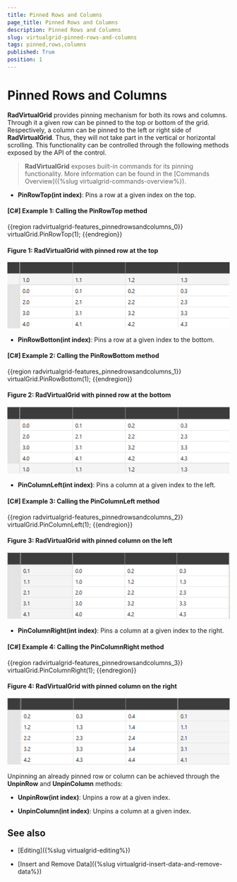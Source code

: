 ```yaml
---
title: Pinned Rows and Columns
page_title: Pinned Rows and Columns
description: Pinned Rows and Columns
slug: virtualgrid-pinned-rows-and-columns
tags: pinned,rows,columns
published: True
position: 1
---
```


# Pinned Rows and Columns

__RadVirtualGrid__ provides pinning mechanism for both its rows and columns. Through it a given row can be pinned to the top or bottom of the grid. Respectively, a column can be pinned to the left or right side of __RadVirtualGrid__. Thus, they will not take part in the vertical or horizontal scrolling. This functionality can be controlled through the following methods exposed by the API of the control.

> __RadVirtualGrid__ exposes built-in commands for its pinning functionality. More information can be found in the [Commands Overview]({%slug virtualgrid-commands-overview%}).

* __PinRowTop(int index)__: Pins a row at a given index on the top.

#### __[C#] Example 1: Calling the PinRowTop method__

{{region radvirtualgrid-features_pinnedrowsandcolumns_0}}
	virtualGrid.PinRowTop(1);
{{endregion}}

#### __Figure 1: RadVirtualGrid with pinned row at the top__

![RadVirtualGrid with pinned row on the top](images/RadVirtualGrid_Features_PinnedRowsColumns_01.png)

* __PinRowBotton(int index)__: Pins a row at a given index to the bottom.

#### __[C#] Example 2: Calling the PinRowBottom method__

{{region radvirtualgrid-features_pinnedrowsandcolumns_1}}
	virtualGrid.PinRowBottom(1);
{{endregion}}

#### __Figure 2: RadVirtualGrid with pinned row at the bottom__

![RadVirtualGrid with pinned row at the bottom](images/RadVirtualGrid_Features_PinnedRowsColumns_02.png)

* __PinColumnLeft(int index)__: Pins a column at a given index to the left.

#### __[C#] Example 3: Calling the PinColumnLeft method__

{{region radvirtualgrid-features_pinnedrowsandcolumns_2}}
	virtualGrid.PinColumnLeft(1);
{{endregion}}

#### __Figure 3: RadVirtualGrid with pinned column on the left__

![ RadVirtualGrid with pinned column on the left](images/RadVirtualGrid_Features_PinnedRowsColumns_03.png)

* __PinColumnRight(int index)__: Pins a column at a given index to the right.

#### __[C#] Example 4: Calling the PinColumnRight method__

{{region radvirtualgrid-features_pinnedrowsandcolumns_3}}
	virtualGrid.PinColumnRight(1);
{{endregion}}

#### __Figure 4: RadVirtualGrid with pinned column on the right__

![RadVirtualGrid with pinned column on the right](images/RadVirtualGrid_Features_PinnedRowsColumns_04.png)

Unpinning an already pinned row or column can be achieved through the __UnpinRow__ and __UnpinColumn__ methods:

* __UnpinRow(int index)__: Unpins a row at a given index.

* __UnpinColumn(int index)__: Unpins a column at a given index.

## See also

* [Editing]({%slug virtualgrid-editing%})

* [Insert and Remove Data]({%slug virtualgrid-insert-data-and-remove-data%})
